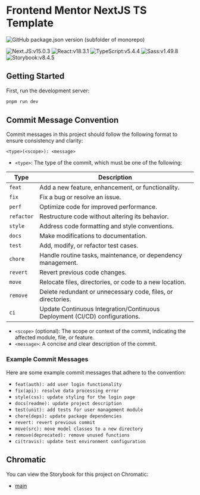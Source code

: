 # Frontend Mentor NextJS TS Template
![GitHub package.json version (subfolder of monorepo)](https://img.shields.io/github/package-json/v/HanSeongLee/frontend-mentor-nextjs-ts-template)

![Next.JS:v15.0.3](https://img.shields.io/badge/v15.0.3-575757?logo=next.js&label=Next.js&labelColor=000000)
![React:v18.3.1](https://img.shields.io/badge/v18.3.1-575757?logo=react&logoColor=000000&label=React&labelColor=61DAFB)
![TypeScript:v5.4.4](https://img.shields.io/badge/v5.4.4-575757?logo=typescript&logoColor=FFFFFF&label=TypeScript&labelColor=3178C6)
![Sass:v1.49.8](https://img.shields.io/badge/v1.49.8-575757?logo=sass&logoColor=FFFFFF&label=Sass&labelColor=CC6699)
![Storybook:v8.4.5](https://img.shields.io/badge/v8.4.5-575757?logo=sass&logoColor=FFFFFF&label=Storybook&labelColor=FF4785)

## Getting Started

First, run the development server:

```bash
pnpm run dev
```

## Commit Message Convention

Commit messages in this project should follow the following format to ensure consistency and clarity:

```
<type>(<scope>): <message>
```
- `<type>`: The type of the commit, which must be one of the following:

| Type       | Description                                       |
|------------|---------------------------------------------------|
| `feat`     | Add a new feature, enhancement, or functionality. |
| `fix`      | Fix a bug or resolve an issue.                    |
| `perf`     | Optimize code for improved performance.            |
| `refactor` | Restructure code without altering its behavior.    |
| `style`    | Address code formatting and style conventions.     |
| `docs`     | Make modifications to documentation.               |
| `test`     | Add, modify, or refactor test cases.              |
| `chore`    | Handle routine tasks, maintenance, or dependency management. |
| `revert`   | Revert previous code changes.                      |
| `move`     | Relocate files, directories, or code to a new location. |
| `remove`   | Delete redundant or unnecessary code, files, or directories. |
| `ci`       | Update Continuous Integration/Continuous Deployment (CI/CD) configurations. |

- `<scope>` (optional): The scope or context of the commit, indicating the affected module, file, or feature.
- `<message>`: A concise and clear description of the commit.

### Example Commit Messages

Here are some example commit messages that adhere to the convention:

- `feat(auth): add user login functionality`
- `fix(api): resolve data processing error`
- `style(css): update styling for the login page`
- `docs(readme): update project description`
- `test(unit): add tests for user management module`
- `chore(deps): update package dependencies`
- `revert: revert previous commit`
- `move(src): move model classes to a new directory`
- `remove(deprecated): remove unused functions`
- `ci(travis): update test environment configuration`

## Chromatic

You can view the Storybook for this project on Chromatic:

- [main](https://main--654f2c3d721586694df990a3.chromatic.com)
